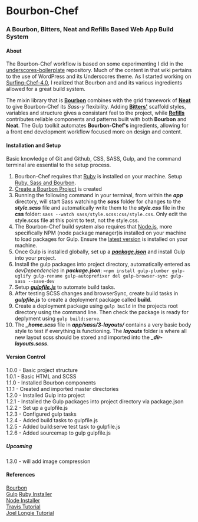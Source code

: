 # Bourbon-Chef
### A Bourbon, Bitters, Neat and Refills Based Web App Build System

#### About
The Bourbon-Chef workflow is based on some experimenting I did in the [underscores-boilerplate](https://github.com/Surfing-Chef/underscores-boilerplate/wiki) repository.  Much of the content in that wiki pertains to the use of WordPress and its Underscores theme.  As I started working on [Surfing-Chef-4.0](https://github.com/Surfing-Chef/underscores-boilerplate/tree/Surfing-Chef-4.0), I realized that Bourbon and and its various ingredients allowed for a great build system.  

The mixin library that is **[Bourbon](http://bourbon.io/)** combines with the grid framework of **[Neat](http://neat.bourbon.io/)** to give Bourbon-Chef its *Sass-y* flexibility. Adding **[Bitters'](http://bitters.bourbon.io/)** scaffold styles, variables and structure gives a consistant feel to the project, while **[Refills](http://refills.bourbon.io/)** contributes reliable components and patterns built with both **Bourbon** and **Neat**.  The Gulp toolkit automates **Bourbon-Chef's** ingredients, allowing for a front end development workflow focused more on design and content.  

#### Installation and Setup
Basic knowledge of Git and Github, CSS, SASS, Gulp, and the command terminal are essential to the setup process.  

1. Bourbon-Chef requires that [Ruby](http://rubyinstaller.org/) is installed on your machine.  Setup [Ruby, Sass and Bourbon](https://github.com/Surfing-Chef/Bourbon/wiki/Ruby-and-Bourbon).
2. [Create a Bourbon Project](https://github.com/Surfing-Chef/Bourbon/wiki/Create-a-Bourbon-Project) is created
3. Running the following command in your terminal, from within the ***app*** directory, will start Sass watching the ***sass*** folder for changes to the ***style.scss*** file and automatically write them to the ***style.css*** file in the **css** folder: `sass --watch sass/style.scss:css/style.css`. Only edit the style.scss file at this point to test, not the style.css.
4. The Bourbon-Chef build system also requires that [Node.js](https://nodejs.org/en/), more specifically NPM (node package manager)is installed on your machine to load packages for Gulp.  Ensure the [latest version](https://github.com/Surfing-Chef/Bourbon/wiki/Latest-Node.js-and-Gulp) is installed on your machine.   
5. Once Gulp is installed globally, set up a ***[package.json](https://github.com/Surfing-Chef/Bourbon/wiki/package.json)*** and install Gulp into your project.
6. Install the gulp packages into project directory, automatically entered as *devDependencies* in ***package.json***: `>npm install gulp-plumber gulp-uglify gulp-rename gulp-autoprefixer del gulp-browser-sync gulp-sass --save-dev`  
7. Setup ***[gulpfile.js](https://github.com/Surfing-Chef/Bourbon/wiki/The-gulpfile.js)*** to automate build tasks.
8. After testing SCSS changes and browserSync, create build tasks in ***gulpfile.js*** to create a deployment package called **build**.  
9. Create a deployment package using `gulp build` in the projects root directory using the command line.  Then check the package is ready for deplyment using `gulp build:serve`.
10. The ***_home.scss*** file in ***app/sass/3-layouts/*** contains a very basic body style to test if everything is functioning.  The ***layouts*** folder is where all new layout scss should be stored and imported into the ***_dir-layouts.scss***.

#### Version Control
1.0.0 - Basic project structure   
1.0.1 - Basic HTML and SCSS  
1.1.0 - Installed Bourbon components  
1.1.1 - Created and imported master directories  
1.2.0 - Installed Gulp into project  
1.2.1 - Installed the Gulp packages into project directory via package.json  
1.2.2 - Set up a gulpfile.js  
1.2.3 - Configured gulp tasks   
1.2.4 - Added build tasks to gulpfile.js  
1.2.5 - Added build:serve test task to gulpfile.js  
1.2.6 - Added sourcemap to gulp gulpfile.js  
##### Upcoming
1.3.0 - will add image compression  

#### References
[Bourbon](http://bourbon.io/)  
[Gulp](http://gulpjs.com/)
[Ruby Installer](http://rubyinstaller.org/)  
[Node Installer](https://nodejs.org/en/)  
[Travis Tutorial](https://www.youtube.com/watch?v=8ItNE_DX6Cc&t=18s)  
[Joel Longie Tutorial](https://www.youtube.com/watch?v=jgcfEhiCkG4&list=PLv1YUP7gO_viROuRcGsDCNM-FUVgMYb_G&index=3)  
